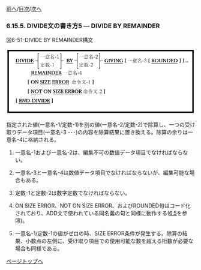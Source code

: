 <!--navi start1-->
[前へ](6-15-4.md)/[目次](https://momo2584.github.io/opensourcecobol.github.io/markdown/TOC.html)/[次へ](6-16.md)
<!--navi end1-->
### 6.15.5. DIVIDE文の書き方5 ― DIVIDE BY REMAINDER

図6-51-DIVIDE BY REMAINDER構文

![alt text](Image/6-51-Divide.png)

指定された値(一意名-1/定数-1)を別の値(一意名-2/定数-2)で除算し、一つの受け取りデータ項目(一意名-3 ･･･)の内容を除算結果に置き換える。除算の余りは一意名-4に格納される。

1. 一意名-1および一意名-2は、編集不可の数値データ項目でなければならない。

2. 一意名-3と一意名-4は数値データ項目でなければならないが、編集可能な場合もある。

3. 定数-1と定数-2は数字定数でなければならない。

4. ON SIZE ERROR、NOT ON SIZE ERROR、およびROUNDED句はコード化されており、ADD文で使われている同名義の句と同様に動作する([6.5](6-5-1.md)を参照)。

5. 一意名-1/定数-1の値がゼロの時、SIZE ERROR条件が発生する。除算の結果、小数点の左側に、受け取り項目での使用可能な数を超える桁数が必要な場合も同様である。

<!--navi start2-->

[ページトップへ](6-15-5.md)
<!--navi end2-->
